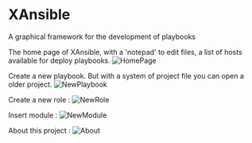 # XAnsible
A graphical framework for the development of playbooks

The home page of XAnsible, with a 'notepad' to edit files, a list of hosts available for deploy playbooks.
![HomePage](https://raw.githubusercontent.com/wolfgit53/XAnsible/master/img/XAnsibleHome.png)

Create a new playbook. But with a system of project file you can open a older project.
![NewPlaybook](https://raw.githubusercontent.com/wolfgit53/XAnsible/master/img/XAnsibleNewPlaybook.png)

Create a new role :
![NewRole](https://raw.githubusercontent.com/wolfgit53/XAnsible/master/img/XAnsibleNewRole.png)

Insert module :
![NewModule](https://raw.githubusercontent.com/wolfgit53/XAnsible/master/img/XAnsibleModuleUse.png)

About this project :
![About](https://raw.githubusercontent.com/wolfgit53/XAnsible/master/img/XAnsibleAPropos.png)
